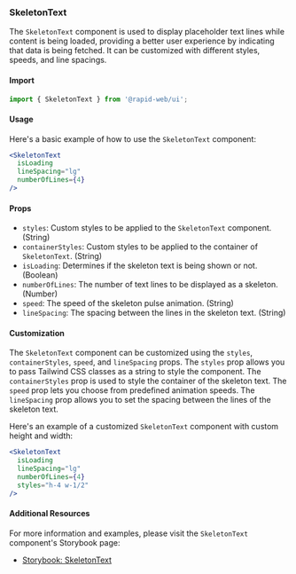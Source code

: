 ### SkeletonText

The `SkeletonText` component is used to display placeholder text lines while content is being loaded, providing a better user experience by indicating that data is being fetched. It can be customized with different styles, speeds, and line spacings.

#### Import
```jsx
import { SkeletonText } from '@rapid-web/ui';
```

#### Usage

Here's a basic example of how to use the `SkeletonText` component:
```jsx
<SkeletonText
  isLoading
  lineSpacing="lg"
  numberOfLines={4}
/>
```

#### Props

-   `styles`: Custom styles to be applied to the `SkeletonText` component. (String)
-   `containerStyles`: Custom styles to be applied to the container of `SkeletonText`. (String)
-   `isLoading`: Determines if the skeleton text is being shown or not. (Boolean)
-   `numberOfLines`: The number of text lines to be displayed as a skeleton. (Number)
-   `speed`: The speed of the skeleton pulse animation. (String)
-   `lineSpacing`: The spacing between the lines in the skeleton text. (String)

#### Customization

The `SkeletonText` component can be customized using the `styles`, `containerStyles`, `speed`, and `lineSpacing` props. The `styles` prop allows you to pass Tailwind CSS classes as a string to style the component. The `containerStyles` prop is used to style the container of the skeleton text. The `speed` prop lets you choose from predefined animation speeds. The `lineSpacing` prop allows you to set the spacing between the lines of the skeleton text.

Here's an example of a customized `SkeletonText` component with custom height and width:
```jsx
<SkeletonText
  isLoading
  lineSpacing="lg"
  numberOfLines={4}
  styles="h-4 w-1/2"
/>
```

#### Additional Resources

For more information and examples, please visit the `SkeletonText` component's Storybook page:

-   [Storybook: SkeletonText](https://storybook.rapid.cincinnati.ventures/?path=/docs/components-feedback-skeleton-text--default)

